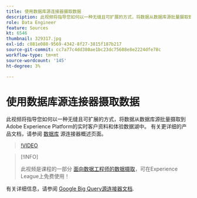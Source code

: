```yaml
---
title: 使用数据库源连接器摄取数据
description: 此视频将指导您如何以一种无缝且可扩展的方式，将数据从数据库源批量摄取到Adobe Experience Platform的实时客户资料和体验数据湖中。
role: Data Engineer
feature: Sources
kt: 6546
thumbnail: 329317.jpg
exl-id: c881e088-9569-4342-8f27-3815f187b217
source-git-commit: cc7a77c4dd380ae1bc23dc75608e8e2224dfe78c
workflow-type: tm+mt
source-wordcount: '145'
ht-degree: 3%

---
```


# 使用数据库源连接器摄取数据

此视频将指导您如何以一种无缝且可扩展的方式，将数据从数据库源批量摄取到Adobe Experience Platform的实时客户资料和体验数据湖中。 有关更详细的产品文档，请参阅 [数据库](https://experienceleague.adobe.com/docs/experience-platform/sources/home.html?lang=en#database) 源连接器概述页面。

>[!VIDEO](https://video.tv.adobe.com/v/329317?quality=12&learn=on)

>[!INFO]
>
> 此视频是课程的一部分 [面向数据工程师的数据摄取](https://experienceleague.adobe.com/?lang=zh-Hans?recommended=ExperiencePlatform-D-1-2020.1.dataingestion)，可在Experience League上免费使用！

有关详细信息，请参阅 [Google Big Query源连接器文档](https://experienceleague.adobe.com/docs/experience-platform/sources/ui-tutorials/create/databases/bigquery.html).
